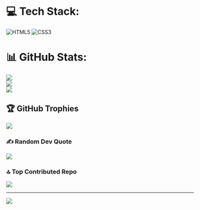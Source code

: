 
# 💻 Tech Stack:
![HTML5](https://img.shields.io/badge/html5-%23E34F26.svg?style=for-the-badge&logo=html5&logoColor=white) ![CSS3](https://img.shields.io/badge/css3-%231572B6.svg?style=for-the-badge&logo=css3&logoColor=white)
# 📊 GitHub Stats:
![](https://github-readme-stats.vercel.app/api?username=ri5huuu&theme=dark&hide_border=false&include_all_commits=false&count_private=false)<br/>
![](https://nirzak-streak-stats.vercel.app/?user=ri5huuu&theme=dark&hide_border=false)<br/>
![](https://github-readme-stats.vercel.app/api/top-langs/?username=ri5huuu&theme=dark&hide_border=false&include_all_commits=false&count_private=false&layout=compact)

## 🏆 GitHub Trophies
![](https://github-profile-trophy.vercel.app/?username=ri5huuu&theme=radical&no-frame=false&no-bg=false&margin-w=4)

### ✍️ Random Dev Quote
![](https://quotes-github-readme.vercel.app/api?type=horizontal&theme=radical)

### 🔝 Top Contributed Repo
![](https://github-contributor-stats.vercel.app/api?username=ri5huuu&limit=5&theme=dark&combine_all_yearly_contributions=true)

---
[![](https://visitcount.itsvg.in/api?id=ri5huuu&icon=5&color=4)](https://visitcount.itsvg.in)

<!-- Proudly created with GPRM ( https://gprm.itsvg.in ) -->
